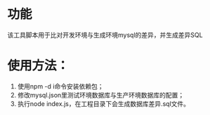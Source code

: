 # 功能
该工具脚本用于比对开发环境与生成环境mysql的差异，并生成差异SQL

# 使用方法：
1. 使用npm -d i命令安装依赖包；
2. 修改mysql.json里测试环境数据库与生产环境数据库的配置；
3. 执行node index.js，在工程目录下会生成数据库差异.sql文件。
